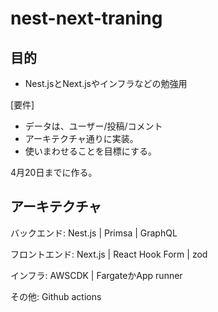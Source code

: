 # nest-next-traning

## 目的
- Nest.jsとNext.jsやインフラなどの勉強用

[要件]
- データは、ユーザー/投稿/コメント
- アーキテクチャ通りに実装。
- 使いまわせることを目標にする。

4月20日までに作る。

## アーキテクチャ

バックエンド:  Nest.js | Primsa | GraphQL

フロントエンド: Next.js | React Hook Form | zod 

インフラ: AWSCDK | FargateかApp runner

その他: Github actions

